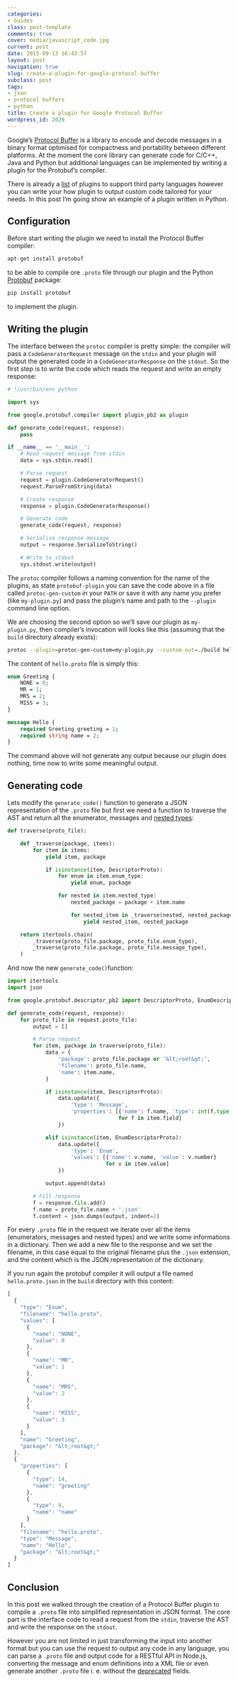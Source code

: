 ```yaml
---
categories:
- Guides
class: post-template
comments: true
cover: media/javascript_code.jpg
current: post
date: 2015-09-13 16:43:57
layout: post
navigation: true
slug: create-a-plugin-for-google-protocol-buffer
subclass: post
tags:
- json
- protocol buffers
- python
title: Create a plugin for Google Protocol Buffer
wordpress_id: 2029
---
```


Google’s [Protocol Buffer](https://developers.google.com/protocol-buffers) is a library to encode and decode messages in a binary format optimised for compactness and portability between different platforms. At the moment the core library can generate code for C/C++, Java and Python but additional languages can be implemented by writing a plugin for the Protobuf’s compiler.

There is already a [list](https://github.com/google/protobuf/wiki/Third-Party-Add-ons) of plugins to support third party languages however you can write your how plugin to output custom code tailored for your needs. In this post I’m going show an example of a plugin written in Python.

<!-- more -->

## Configuration

Before start writing the plugin we need to install the Protocol Buffer compiler:

```bash
apt-get install protobuf
```

to be able to compile ore `.proto` file through our plugin and the Python [Protobuf](https://pypi.python.org/pypi/protobuf) package:

```bash
pip install protobuf
```

to implement the plugin.

## Writing the plugin

The interface between the `protoc` compiler is pretty simple: the compiler will pass a `CodeGeneratorRequest` message on the `stdin` and your plugin will output the generated code in a `CodeGeneratorResponse` on the `stdout`.  So the first step is to write the code which reads the request and write an empty response:

```python
# !/usr/bin/env python

import sys

from google.protobuf.compiler import plugin_pb2 as plugin

def generate_code(request, response):
    pass

if __name__ == '__main__':
    # Read request message from stdin
    data = sys.stdin.read()

    # Parse request
    request = plugin.CodeGeneratorRequest()
    request.ParseFromString(data)

    # Create response
    response = plugin.CodeGeneratorResponse()

    # Generate code
    generate_code(request, response)

    # Serialise response message
    output = response.SerializeToString()

    # Write to stdout
    sys.stdout.write(output)
```

The `protoc` compiler follows a naming convention for the name of the plugins, as state `protobuf-plugin` you can save the code above in a file called `protoc-gen-custom` in your `PATH` or save it with any name you prefer (like `my-plugin.py`) and pass the plugin’s name and path to the `--plugin` command line option.

We are choosing the second option so we’ll save our plugin as `my-plugin.py`, then compiler’s invocation will looks like this (assuming that the `build` directory already exists):

```bash
protoc --plugin=protoc-gen-custom=my-plugin.py --custom_out=./build hello.proto
```

The content of `hello.proto` file is simply this:

```protobuf
enum Greeting {
    NONE = 0;
    MR = 1;
    MRS = 2;
    MISS = 3;
}

message Hello {
    required Greeting greeting = 1;
    required string name = 2;
}
```

The command above will not generate any output because our plugin does nothing, time now to write some meaningful output.

## Generating code

Lets modify the `generate_code()` function to generate a JSON representation of the `.proto` file but first we need a function to traverse the AST and return all the enumerator, messages and [nested types](https://developers.google.com/protocol-buffers/docs/proto#nested):

```python
def traverse(proto_file):

    def _traverse(package, items):
        for item in items:
            yield item, package

            if isinstance(item, DescriptorProto):
                for enum in item.enum_type:
                    yield enum, package

                for nested in item.nested_type:
                    nested_package = package + item.name

                    for nested_item in _traverse(nested, nested_package):
                        yield nested_item, nested_package

    return itertools.chain(
        _traverse(proto_file.package, proto_file.enum_type),
        _traverse(proto_file.package, proto_file.message_type),
    )
```

And now the new `generate_code()`function:

```python
import itertools
import json

from google.protobuf.descriptor_pb2 import DescriptorProto, EnumDescriptorProto

def generate_code(request, response):
    for proto_file in request.proto_file:
        output = []

        # Parse request
        for item, package in traverse(proto_file):
            data = {
                'package': proto_file.package or '&lt;root&gt;',
                'filename': proto_file.name,
                'name': item.name,
            }

            if isinstance(item, DescriptorProto):
                data.update({
                    'type': 'Message',
                    'properties': [{'name': f.name, 'type': int(f.type)}
                                   for f in item.field]
                })

            elif isinstance(item, EnumDescriptorProto):
                data.update({
                    'type': 'Enum',
                    'values': [{'name': v.name, 'value': v.number}
                               for v in item.value]
                })

            output.append(data)

        # Fill response
        f = response.file.add()
        f.name = proto_file.name + '.json'
        f.content = json.dumps(output, indent=2)
```

For every `.proto` file in the request we iterate over all the items (enumerators, messages and nested types) and we write some informations in a dictionary. Then we add a new file to the response and we set the filename, in this case equal to the original filename plus the `.json` extension, and the content which is the JSON representation of the dictionary.

If you run again the protobuf compiler it will output a file named `hello.proto.json` in the `build` directory with this content:

```javascript
[
  {
    "type": "Enum",
    "filename": "hello.proto",
    "values": [
      {
        "name": "NONE",
        "value": 0
      },
      {
        "name": "MR",
        "value": 1
      },
      {
        "name": "MRS",
        "value": 2
      },
      {
        "name": "MISS",
        "value": 3
      }
    ],
    "name": "Greeting",
    "package": "&lt;root&gt;"
  },
  {
    "properties": [
      {
        "type": 14,
        "name": "greeting"
      },
      {
        "type": 9,
        "name": "name"
      }
    ],
    "filename": "hello.proto",
    "type": "Message",
    "name": "Hello",
    "package": "&lt;root&gt;"
  }
]
```

## Conclusion

In this post we walked through the creation of a Protocol Buffer plugin to compile a `.proto` file into simplified representation in JSON format. The core part is the interface code to read a request from the `stdin`, traverse the AST and write the response on the `stdout`.

However you are not limited in just transforming the input into another format but you can use the request to output any code in any language, you can parse a `.proto` file and output code for a RESTful API in Node.js, converting the message and enum definitions into a XML file or even generate another `.proto` file i. e. without the [deprecated](https://developers.google.com/protocol-buffers/docs/proto#options) fields.
